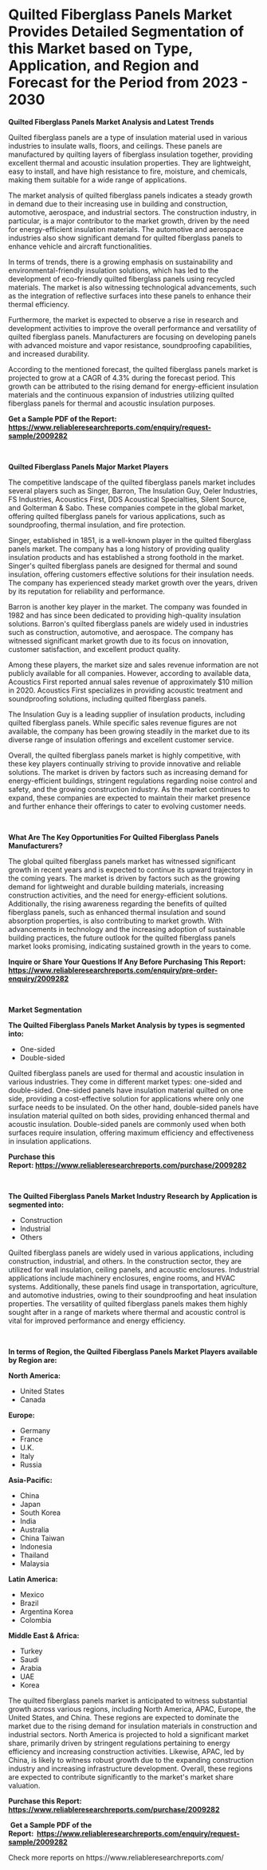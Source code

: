 <p><h1>Quilted Fiberglass Panels Market Provides Detailed Segmentation of this Market based on Type, Application, and Region and Forecast for the Period from 2023 - 2030</h1></p><p><strong>Quilted Fiberglass Panels Market Analysis and Latest Trends</strong></p>
<p><p>Quilted fiberglass panels are a type of insulation material used in various industries to insulate walls, floors, and ceilings. These panels are manufactured by quilting layers of fiberglass insulation together, providing excellent thermal and acoustic insulation properties. They are lightweight, easy to install, and have high resistance to fire, moisture, and chemicals, making them suitable for a wide range of applications.</p><p>The market analysis of quilted fiberglass panels indicates a steady growth in demand due to their increasing use in building and construction, automotive, aerospace, and industrial sectors. The construction industry, in particular, is a major contributor to the market growth, driven by the need for energy-efficient insulation materials. The automotive and aerospace industries also show significant demand for quilted fiberglass panels to enhance vehicle and aircraft functionalities.</p><p>In terms of trends, there is a growing emphasis on sustainability and environmental-friendly insulation solutions, which has led to the development of eco-friendly quilted fiberglass panels using recycled materials. The market is also witnessing technological advancements, such as the integration of reflective surfaces into these panels to enhance their thermal efficiency.</p><p>Furthermore, the market is expected to observe a rise in research and development activities to improve the overall performance and versatility of quilted fiberglass panels. Manufacturers are focusing on developing panels with advanced moisture and vapor resistance, soundproofing capabilities, and increased durability.</p><p>According to the mentioned forecast, the quilted fiberglass panels market is projected to grow at a CAGR of 4.3% during the forecast period. This growth can be attributed to the rising demand for energy-efficient insulation materials and the continuous expansion of industries utilizing quilted fiberglass panels for thermal and acoustic insulation purposes.</p></p>
<p><strong>Get a Sample PDF of the Report:&nbsp; <a href="https://www.reliableresearchreports.com/enquiry/request-sample/2009282">https://www.reliableresearchreports.com/enquiry/request-sample/2009282</a></strong></p>
<p>&nbsp;</p>
<p><strong>Quilted Fiberglass Panels Major Market Players</strong></p>
<p><p>The competitive landscape of the quilted fiberglass panels market includes several players such as Singer, Barron, The Insulation Guy, Oeler Industries, FS Industries, Acoustics First, DDS Acoustical Specialties, Silent Source, and Golterman & Sabo. These companies compete in the global market, offering quilted fiberglass panels for various applications, such as soundproofing, thermal insulation, and fire protection.</p><p>Singer, established in 1851, is a well-known player in the quilted fiberglass panels market. The company has a long history of providing quality insulation products and has established a strong foothold in the market. Singer's quilted fiberglass panels are designed for thermal and sound insulation, offering customers effective solutions for their insulation needs. The company has experienced steady market growth over the years, driven by its reputation for reliability and performance.</p><p>Barron is another key player in the market. The company was founded in 1982 and has since been dedicated to providing high-quality insulation solutions. Barron's quilted fiberglass panels are widely used in industries such as construction, automotive, and aerospace. The company has witnessed significant market growth due to its focus on innovation, customer satisfaction, and excellent product quality.</p><p>Among these players, the market size and sales revenue information are not publicly available for all companies. However, according to available data, Acoustics First reported annual sales revenue of approximately $10 million in 2020. Acoustics First specializes in providing acoustic treatment and soundproofing solutions, including quilted fiberglass panels. </p><p>The Insulation Guy is a leading supplier of insulation products, including quilted fiberglass panels. While specific sales revenue figures are not available, the company has been growing steadily in the market due to its diverse range of insulation offerings and excellent customer service.</p><p>Overall, the quilted fiberglass panels market is highly competitive, with these key players continually striving to provide innovative and reliable solutions. The market is driven by factors such as increasing demand for energy-efficient buildings, stringent regulations regarding noise control and safety, and the growing construction industry. As the market continues to expand, these companies are expected to maintain their market presence and further enhance their offerings to cater to evolving customer needs.</p></p>
<p>&nbsp;</p>
<p><strong>What Are The Key Opportunities For Quilted Fiberglass Panels Manufacturers?</strong></p>
<p><p>The global quilted fiberglass panels market has witnessed significant growth in recent years and is expected to continue its upward trajectory in the coming years. The market is driven by factors such as the growing demand for lightweight and durable building materials, increasing construction activities, and the need for energy-efficient solutions. Additionally, the rising awareness regarding the benefits of quilted fiberglass panels, such as enhanced thermal insulation and sound absorption properties, is also contributing to market growth. With advancements in technology and the increasing adoption of sustainable building practices, the future outlook for the quilted fiberglass panels market looks promising, indicating sustained growth in the years to come.</p></p>
<p><strong>Inquire or Share Your Questions If Any Before Purchasing This Report: <a href="https://www.reliableresearchreports.com/enquiry/pre-order-enquiry/2009282">https://www.reliableresearchreports.com/enquiry/pre-order-enquiry/2009282</a></strong></p>
<p>&nbsp;</p>
<p><strong>Market Segmentation</strong></p>
<p><strong>The Quilted Fiberglass Panels Market Analysis by types is segmented into:</strong></p>
<p><ul><li>One-sided</li><li>Double-sided</li></ul></p>
<p><p>Quilted fiberglass panels are used for thermal and acoustic insulation in various industries. They come in different market types: one-sided and double-sided. One-sided panels have insulation material quilted on one side, providing a cost-effective solution for applications where only one surface needs to be insulated. On the other hand, double-sided panels have insulation material quilted on both sides, providing enhanced thermal and acoustic insulation. Double-sided panels are commonly used when both surfaces require insulation, offering maximum efficiency and effectiveness in insulation applications.</p></p>
<p><strong>Purchase this Report:&nbsp;<a href="https://www.reliableresearchreports.com/purchase/2009282">https://www.reliableresearchreports.com/purchase/2009282</a></strong></p>
<p>&nbsp;</p>
<p><strong>The Quilted Fiberglass Panels Market Industry Research by Application is segmented into:</strong></p>
<p><ul><li>Construction</li><li>Industrial</li><li>Others</li></ul></p>
<p><p>Quilted fiberglass panels are widely used in various applications, including construction, industrial, and others. In the construction sector, they are utilized for wall insulation, ceiling panels, and acoustic enclosures. Industrial applications include machinery enclosures, engine rooms, and HVAC systems. Additionally, these panels find usage in transportation, agriculture, and automotive industries, owing to their soundproofing and heat insulation properties. The versatility of quilted fiberglass panels makes them highly sought after in a range of markets where thermal and acoustic control is vital for improved performance and energy efficiency.</p></p>
<p>&nbsp;</p>
<p><strong>In terms of Region, the Quilted Fiberglass Panels Market Players available by Region are:</strong></p>
<p>
    <p> <strong> North America: </strong>
        <ul>
            <li>United States</li>
            <li>Canada</li>
        </ul>
        </p> 
    <p> <strong> Europe: </strong>
        <ul>
            <li>Germany</li>
            <li>France</li>
            <li>U.K.</li>
            <li>Italy</li>
            <li>Russia</li>
        </ul>
        </p> 
    <p> <strong> Asia-Pacific: </strong>
        <ul>
            <li>China</li>
            <li>Japan</li>
            <li>South Korea</li>
            <li>India</li>
            <li>Australia</li>
            <li>China Taiwan</li>
            <li>Indonesia</li>
            <li>Thailand</li>
            <li>Malaysia</li>
        </ul>
        </p> 
    <p> <strong> Latin America: </strong>
        <ul>
            <li>Mexico</li>
            <li>Brazil</li>
            <li>Argentina Korea</li>
            <li>Colombia</li>
        </ul>
        </p> 
    <p> <strong> Middle East & Africa: </strong>
        <ul>
            <li>Turkey</li>
            <li>Saudi</li>
            <li>Arabia</li>
            <li>UAE</li>
            <li>Korea</li>
        </ul>
    </p>
    </p>
<p><p>The quilted fiberglass panels market is anticipated to witness substantial growth across various regions, including North America, APAC, Europe, the United States, and China. These regions are expected to dominate the market due to the rising demand for insulation materials in construction and industrial sectors. North America is projected to hold a significant market share, primarily driven by stringent regulations pertaining to energy efficiency and increasing construction activities. Likewise, APAC, led by China, is likely to witness robust growth due to the expanding construction industry and increasing infrastructure development. Overall, these regions are expected to contribute significantly to the market's market share valuation.</p></p>
<p><strong>Purchase this Report: <a href="https://www.reliableresearchreports.com/purchase/2009282">https://www.reliableresearchreports.com/purchase/2009282</a></strong></p>
<p>&nbsp;<strong>Get a Sample PDF of the Report:&nbsp;&nbsp;<a href="https://www.reliableresearchreports.com/enquiry/request-sample/2009282">https://www.reliableresearchreports.com/enquiry/request-sample/2009282</a></strong></p>
<p><strong></strong></p>
<p>Check more reports on https://www.reliableresearchreports.com/</p>
